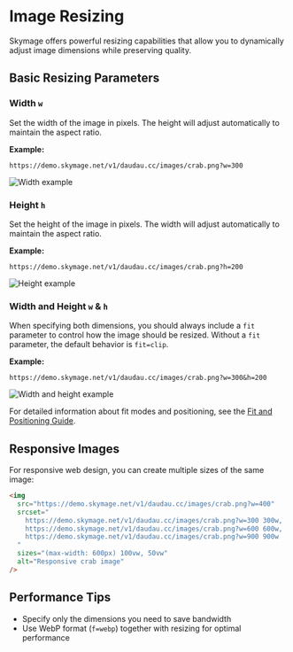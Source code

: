 # Image Resizing

Skymage offers powerful resizing capabilities that allow you to dynamically adjust image dimensions while preserving quality.

## Basic Resizing Parameters

### Width `w`

Set the width of the image in pixels. The height will adjust automatically to maintain the aspect ratio.

**Example:**
```
https://demo.skymage.net/v1/daudau.cc/images/crab.png?w=300
```

![Width example](https://demo.skymage.net/v1/daudau.cc/images/crab.png?w=300)

### Height `h`

Set the height of the image in pixels. The width will adjust automatically to maintain the aspect ratio.

**Example:**
```
https://demo.skymage.net/v1/daudau.cc/images/crab.png?h=200
```

![Height example](https://demo.skymage.net/v1/daudau.cc/images/crab.png?h=200)

### Width and Height `w` & `h`

When specifying both dimensions, you should always include a `fit` parameter to control how the image should be resized. Without a `fit` parameter, the default behavior is `fit=clip`.

**Example:**
```
https://demo.skymage.net/v1/daudau.cc/images/crab.png?w=300&h=200
```

![Width and height example](https://demo.skymage.net/v1/daudau.cc/images/crab.png?w=300&h=200)

For detailed information about fit modes and positioning, see the [Fit and Positioning Guide](./fit.md).

## Responsive Images

For responsive web design, you can create multiple sizes of the same image:

```html
<img
  src="https://demo.skymage.net/v1/daudau.cc/images/crab.png?w=400"
  srcset="
    https://demo.skymage.net/v1/daudau.cc/images/crab.png?w=300 300w,
    https://demo.skymage.net/v1/daudau.cc/images/crab.png?w=600 600w,
    https://demo.skymage.net/v1/daudau.cc/images/crab.png?w=900 900w
  "
  sizes="(max-width: 600px) 100vw, 50vw"
  alt="Responsive crab image"
/>
```

## Performance Tips

- Specify only the dimensions you need to save bandwidth
- Use WebP format (`f=webp`) together with resizing for optimal performance
